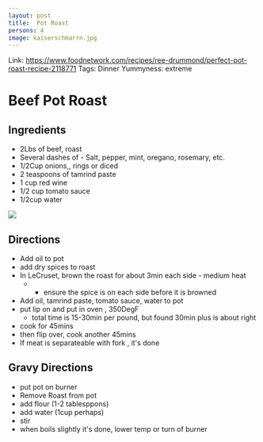 ```yaml
---
layout: post
title:  Pot Roast
persons: 4
image: kaiserschmarrn.jpg
---
```


Link: https://www.foodnetwork.com/recipes/ree-drummond/perfect-pot-roast-recipe-2118771
Tags: Dinner
Yummyness: extreme

# Beef Pot Roast

## Ingredients

- 2Lbs of beef, roast
- Several dashes of - Salt, pepper, mint, oregano, rosemary, etc.
- 1/2Cup onions,, rings or diced
- 2 teaspoons of tamrind paste
- 1 cup red wine
- 1/2 cup tomato sauce
- 1/2cup water

![](https://static01.nyt.com/images/2016/03/08/dining/08POTROAST1/08POTROAST1-articleLarge.jpg)

## Directions

- Add oil to pot
- add dry spices to roast
- In LeCruset, brown the roast for about 3min each side - medium heat
    - - ensure the spice is on each side before it is browned
- Add oil, tamrind paste, tomato sauce, water to pot
- put lip on and put in oven , 350DegF
    - total time is 15-30min per pound, but found 30min plus is about right
- cook for 45mins
- then flip over, cook another 45mins
- If meat is separateable with fork , it's done

## Gravy Directions

- put pot on burner
- Remove Roast from pot
- add flour (1-2 tablesppons)
- add water (1cup perhaps)
- stir
- when boils slightly it's done, lower temp or turn of burner
